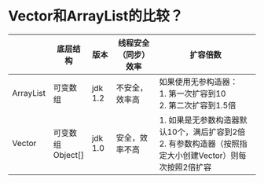 # Vector和ArrayList的比较？

|          | 底层结构         | 版本      | 线程安全（同步）效率 | 扩容倍数                                                             |
|----------|--------------|---------|------------|------------------------------------------------------------------|
| ArrayList | 可变数组         | jdk 1.2 | 不安全，效率高    | 如果使用无参构造器：<br/>1. 第一次扩容到10<br/>2. 第二次扩容到1.5倍                     |
| Vector   | 可变数组<br/>Object[] | jdk 1.0 | 安全，效率不高    | 1. 如果是无参数构造器默认10个，满后扩容到2倍<br/>2. 有参数构造器（按照指定大小创建Vector）则每次按照2倍扩容 |
